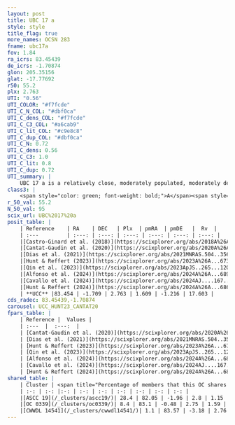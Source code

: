 ```yaml
---
layout: post
title: UBC 17 a
style: style
title_flag: true
more_names: OCSN 283
fname: ubc17a
fov: 1.84
ra_icrs: 83.45439
de_icrs: -1.70874
glon: 205.35156
glat: -17.77692
r50: 55.2
plx: 2.763
UTI: "0.56"
UTI_COLOR: "#f7fcde"
UTI_C_N_COL: "#dbf0ca"
UTI_C_dens_COL: "#f7fcde"
UTI_C_C3_COL: "#a6cab9"
UTI_C_lit_COL: "#c9e8c8"
UTI_C_dup_COL: "#dbf0ca"
UTI_C_N: 0.72
UTI_C_dens: 0.56
UTI_C_C3: 1.0
UTI_C_lit: 0.8
UTI_C_dup: 0.72
UTI_summary: |
    UBC 17 a is a relatively close, moderately populated, moderately dense object of very high C3 quality. It is well-studied in the literature.<br><br>This is likely a unique object, which shares a moderate percentage of members with at least one previously reported entry.
class3: |
    <span style="color: green; font-weight: bold;">A</span><span style="color: green; font-weight: bold;">A</span>
r_50_val: 55.2
N_50_val: 95
scix_url: UBC%2017%20a
posit_table: |
    | Reference    | RA    | DEC   | Plx  | pmRA  | pmDE   |  Rv  |
    | :---         | :---: | :---: | :---: | :---: | :---: | :---: |
    |[Castro-Ginard et al. (2018)](https://scixplorer.org/abs/2018A%26A...618A..59C) | 83.383 | -1.584 | 2.748 | 1.593 | -1.207 | 18.96 |
    |[Cantat-Gaudin et al. (2020)](https://scixplorer.org/abs/2020A%26A...640A...1C) | 83.422 | -1.671 | 2.753 | 1.582 | -1.2 | -- |
    |[Dias et al. (2021)](https://scixplorer.org/abs/2021MNRAS.504..356D) | 83.33 | -1.606 | 2.753 | 1.557 | -1.218 | 22.119 |
    |[Hunt & Reffert (2023)](https://scixplorer.org/abs/2023A%26A...673A.114H) | 84.776 | -1.932 | 2.771 | 1.801 | -1.299 | 11.737 |
    |[Qin et al. (2023)](https://scixplorer.org/abs/2023ApJS..265...12Q) | 84.84 | -1.73 | 2.79 | 1.78 | -1.25 | 19.25 |
    |[Alfonso et al. (2024)](https://scixplorer.org/abs/2024A%26A...689A..18A) | 84.653 | -1.998 | 2.705 | 1.795 | -1.118 | -- |
    |[Cavallo et al. (2024)](https://scixplorer.org/abs/2024AJ....167...12C) | 84.463 | -1.821 | 2.771 | -- | -- | -- |
    |[Hunt & Reffert (2024)](https://scixplorer.org/abs/2024A%26A...686A..42H) | 84.776 | -1.932 | 2.771 | 1.801 | -1.299 | 11.737 |
    | **UCC** |83.454 | -1.709 | 2.763 | 1.609 | -1.216 | 17.603 | 
cds_radec: 83.45439,-1.70874
carousel: UCC_HUNT23_CANTAT20
fpars_table: |
    | Reference |  Values |
    | :---  |  :---:  |
    | [Cantat-Gaudin et al. (2020)](https://scixplorer.org/abs/2020A%26A...640A...1C) | `AVNN=0.8, DMNN=7.73, AgeNN=7.27` |
    | [Dias et al. (2021)](https://scixplorer.org/abs/2021MNRAS.504..356D) | `Av=0.513, Dist=355, logage=7.046, [Fe/H]=-0.23` |
    | [Hunt & Reffert (2023)](https://scixplorer.org/abs/2023A%26A...673A.114H) | `AV50=0.236, diffAV50=0.99, MOD50=7.713, logAge50=6.665` |
    | [Qin et al. (2023)](https://scixplorer.org/abs/2023ApJS..265...12Q) | `E(B-V)=0.1, m-M=8.03, logt=6.9` |
    | [Alfonso et al. (2024)](https://scixplorer.org/abs/2024A%26A...689A..18A) | `AV=0.79566, MOD=7.57803, logAge=7.04932, Z=-0.2239` |
    | [Cavallo et al. (2024)](https://scixplorer.org/abs/2024AJ....167...12C) | `AV50=0.68, dMod50=7.76, logAge50=6.55, [Fe/H]50=-0.02` |
    | [Hunt & Reffert (2024)](https://scixplorer.org/abs/2024A%26A...686A..42H) | `MassJ=52.7732` |
shared_table: |
    | Cluster | <span title="Percentage of members that this OC shares with the ones listed">%</span>   | RA   | DEC   | Plx   | pmRA  | pmDE  | Rv | UTI |
    | :-: | :-: |:-: | :-: | :-: | :-: | :-: | :-: | :-: |
    |[ASCC 19](/_clusters/ascc19/)| 28.4 | 82.05 | -1.96 | 2.8 | 1.15 | -1.22 | 19.28 |0.96 |
    |[OC 0339](/_clusters/oc0339/)| 8.4 | 83.1 | -0.48 | 2.75 | 1.59 | -0.98 | 20.8 |0.35 |
    |[CWWDL 14541](/_clusters/cwwdl14541/)| 1.1 | 83.57 | -3.18 | 2.76 | 1.46 | -1.66 | 15.04 |0.17 |
---
```

